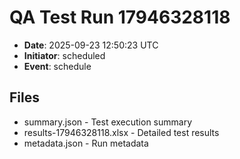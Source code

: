 # QA Test Run 17946328118

- **Date**: 2025-09-23 12:50:23 UTC
- **Initiator**: scheduled
- **Event**: schedule

## Files
- summary.json - Test execution summary
- results-17946328118.xlsx - Detailed test results
- metadata.json - Run metadata
